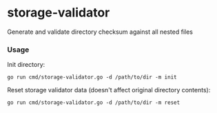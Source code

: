# storage-validator
Generate and validate directory checksum against all nested files

### Usage

Init directory:

`go run cmd/storage-validator.go -d /path/to/dir -m init`

Reset storage validator data (doesn't affect original directory contents):

`go run cmd/storage-validator.go -d /path/to/dir -m reset`
